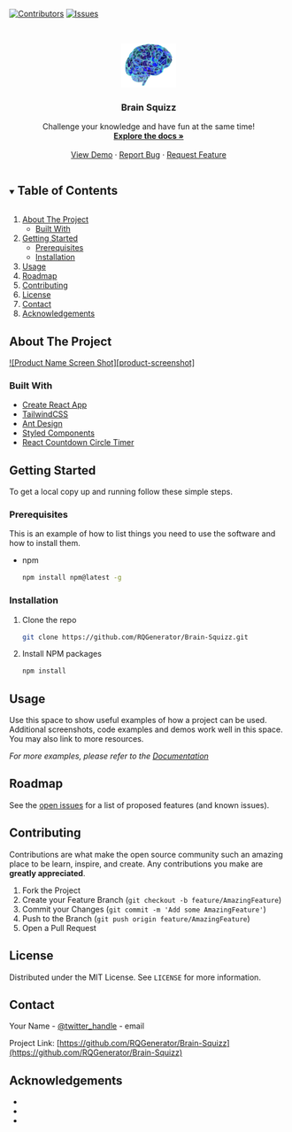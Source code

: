 <!--
*** Thanks for checking out the Best-README-Template. If you have a suggestion
*** that would make this better, please fork the repo and create a pull request
*** or simply open an issue with the tag "enhancement".
*** Thanks again! Now go create something AMAZING! :D
***
***
***
*** To avoid retyping too much info. Do a search and replace for the following:
*** RQGenerator RQGenerator, Brain-Squizz, twitter_handle, email, project_title, project_description
-->

<!-- PROJECT SHIELDS -->
<!--
*** I'm using markdown "reference style" links for readability.
*** Reference links are enclosed in brackets [ ] instead of parentheses ( ).
*** See the bottom of this document for the declaration of the reference variables
*** for contributors-url, forks-url, etc. This is an optional, concise syntax you may use.
*** https://www.markdownguide.org/basic-syntax/#reference-style-links
-->

[![Contributors][contributors-shield]][contributors-url]
[![Issues][issues-shield]][issues-url]

<!-- PROJECT LOGO -->
<br />
<p align="center">
  <a href="https://github.com/RQGenerator/Brain-Squizz">
    <img src="public/images/logo.png" alt="Logo" width="100" height="80">
  </a>

  <h3 align="center">Brain Squizz</h3>

  <p align="center">
    Challenge your knowledge and have fun at the same time!
    <br />
    <a href="https://github.com/RQGenerator/Brain-Squizz"><strong>Explore the docs »</strong></a>
    <br />
    <br />
    <a href="https://brain-squizz.herokuapp.com">View Demo</a>
    ·
    <a href="https://github.com/RQGenerator/Brain-Squizz/issues">Report Bug</a>
    ·
    <a href="https://github.com/RQGenerator/Brain-Squizz/issues">Request Feature</a>
  </p>
</p>

<!-- TABLE OF CONTENTS -->
<details open="open">
  <summary><h2 style="display: inline-block">Table of Contents</h2></summary>
  <ol>
    <li>
      <a href="#about-the-project">About The Project</a>
      <ul>
        <li><a href="#built-with">Built With</a></li>
      </ul>
    </li>
    <li>
      <a href="#getting-started">Getting Started</a>
      <ul>
        <li><a href="#prerequisites">Prerequisites</a></li>
        <li><a href="#installation">Installation</a></li>
      </ul>
    </li>
    <li><a href="#usage">Usage</a></li>
    <li><a href="#roadmap">Roadmap</a></li>
    <li><a href="#contributing">Contributing</a></li>
    <li><a href="#license">License</a></li>
    <li><a href="#contact">Contact</a></li>
    <li><a href="#acknowledgements">Acknowledgements</a></li>
  </ol>
</details>

<!-- ABOUT THE PROJECT -->

## About The Project

[![Product Name Screen Shot][product-screenshot]](https://example.com)

### Built With

- [Create React App](https://create-react-app.dev)
- [TailwindCSS](https://tailwindcss.com)
- [Ant Design](https://ant.design)
- [Styled Components](https://styled-components.com)
- [React Countdown Circle Timer](https://www.npmjs.com/package/react-countdown-circle-timer)

<!-- GETTING STARTED -->

## Getting Started

To get a local copy up and running follow these simple steps.

### Prerequisites

This is an example of how to list things you need to use the software and how to install them.

- npm
  ```sh
  npm install npm@latest -g
  ```

### Installation

1. Clone the repo
   ```sh
   git clone https://github.com/RQGenerator/Brain-Squizz.git
   ```
2. Install NPM packages
   ```sh
   npm install
   ```

<!-- USAGE EXAMPLES -->

## Usage

Use this space to show useful examples of how a project can be used. Additional screenshots, code examples and demos work well in this space. You may also link to more resources.

_For more examples, please refer to the [Documentation](https://example.com)_

<!-- ROADMAP -->

## Roadmap

See the [open issues](https://github.com/RQGenerator/Brain-Squizz/issues) for a list of proposed features (and known issues).

<!-- CONTRIBUTING -->

## Contributing

Contributions are what make the open source community such an amazing place to be learn, inspire, and create. Any contributions you make are **greatly appreciated**.

1. Fork the Project
2. Create your Feature Branch (`git checkout -b feature/AmazingFeature`)
3. Commit your Changes (`git commit -m 'Add some AmazingFeature'`)
4. Push to the Branch (`git push origin feature/AmazingFeature`)
5. Open a Pull Request

<!-- LICENSE -->

## License

Distributed under the MIT License. See `LICENSE` for more information.

<!-- CONTACT -->

## Contact

Your Name - [@twitter_handle](https://twitter.com/twitter_handle) - email

Project Link: [https://github.com/RQGenerator/Brain-Squizz](https://github.com/RQGenerator/Brain-Squizz)

<!-- ACKNOWLEDGEMENTS -->

## Acknowledgements

- []()
- []()
- []()

<!-- MARKDOWN LINKS & IMAGES -->
<!-- https://www.markdownguide.org/basic-syntax/#reference-style-links -->

[contributors-shield]: https://img.shields.io/github/contributors/RQGenerator/repo.svg?style=for-the-badge
[contributors-url]: https://github.com/RQGenerator/Brain-Squizz/graphs/contributors
[issues-shield]: https://img.shields.io/github/issues/RQGenerator/repo.svg?style=for-the-badge
[issues-url]: https://github.com/RQGenerator/Brain-Squizz/issues
[linkedin-shield]: https://img.shields.io/badge/-LinkedIn-black.svg?style=for-the-badge&logo=linkedin&colorB=555
[linkedin-url]: https://linkedin.com/in/RQGenerator
